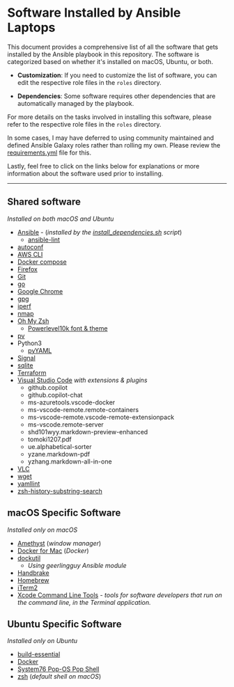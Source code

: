 # Software Installed by Ansible Laptops

This document provides a comprehensive list of all the software that gets installed by the Ansible playbook in this repository. The software is categorized based on whether it's installed on macOS, Ubuntu, or both.

* **Customization**: If you need to customize the list of software, you can edit the respective role files in the `roles` directory.

* **Dependencies**: Some software requires other dependencies that are automatically managed by the playbook.

For more details on the tasks involved in installing this software, please refer to the respective role files in the `roles` directory.

In some cases, I may have deferred to using community maintained and defined Ansible Galaxy roles rather than rolling my own. Please review the [requirements.yml](../collections/requirements.yml) file for this.

Lastly, feel free to click on the links below for explanations or more information about the software used prior to installing.

---

## Shared software
_Installed on both macOS and Ubuntu_

* [Ansible](https://ansible.readthedocs.io/en/latest/) - (_installed by the [install_dependencies.sh](../scripts/install_dependencies.sh) script_)
  * [ansible-lint](https://github.com/ansible/ansible-lint)
* [autoconf](https://www.gnu.org/software/autoconf/)
* [AWS CLI](https://docs.aws.amazon.com/cli/latest/userguide/getting-started-install.html)
* [Docker compose](https://docs.docker.com/compose/)
* [Firefox](https://www.mozilla.org/en-US/firefox/)
* [Git](https://git-scm.com/)
* [go](https://go.dev/)
* [Google Chrome](https://www.google.com/chrome/)
* [gpg](https://gnupg.org/)
* [iperf](https://iperf.fr/)
* [nmap](https://nmap.org/)
* [Oh My Zsh](https://ohmyz.sh/)
  * [Powerlevel10k font & theme](https://dev.to/abdfnx/oh-my-zsh-powerlevel10k-cool-terminal-1no0)
* [pv](https://formulae.brew.sh/formula/pv)
* Python3
  * [pyYAML](https://pypi.org/project/PyYAML/)
* [Signal](https://signal.org/)
* [sqlite](https://www.sqlite.org/)
* [Terraform](https://www.terraform.io/)
* [Visual Studio Code](https://code.visualstudio.com/) _with extensions & plugins_
  * github.copilot
  * github.copilot-chat
  * ms-azuretools.vscode-docker
  * ms-vscode-remote.remote-containers
  * ms-vscode-remote.vscode-remote-extensionpack
  * ms-vscode.remote-server
  * shd101wyy.markdown-preview-enhanced
  * tomoki1207.pdf
  * ue.alphabetical-sorter
  * yzane.markdown-pdf
  * yzhang.markdown-all-in-one
* [VLC](https://www.videolan.org/vlc/)
* [wget](https://www.gnu.org/software/wget/)
* [yamllint](https://github.com/adrienverge/yamllint)
* [zsh-history-substring-search](https://github.com/zsh-users/zsh-history-substring-search)

## macOS Specific Software
_Installed only on macOS_

* [Amethyst](https://github.com/ianyh/Amethyst) (_window manager_)
* [Docker for Mac](https://docs.docker.com/desktop/install/mac-install/) (_Docker_)
* [dockutil](https://github.com/geerlingguy/ansible-collection-mac/tree/master/roles/dock)
  * _Using geerlingguy Ansible module_
* [Handbrake](https://handbrake.fr/)
* [Homebrew](https://brew.sh/)
* [iTerm2](https://iterm2.com/)
* [Xcode Command Line Tools](https://mac.install.guide/commandlinetools/) - _tools for software developers that run on the command line, in the Terminal application._

## Ubuntu Specific Software
_Installed only on Ubuntu_

* [build-essential](https://medium.com/@adwalkz/demystifying-development-a-guide-to-build-essential-in-ubuntu-for-seamless-software-compilation-b590b5a298bb)
* [Docker](https://docs.docker.com/engine/install/ubuntu/)
* [System76 Pop-OS Pop Shell](https://github.com/pop-os/shell?tab=readme-ov-file#installation)
* [zsh](https://www.zsh.org/) (_default shell on macOS_)
